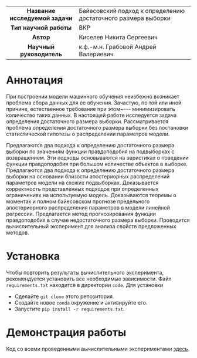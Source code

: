 <table>
    <tr>
        <td align="center"> <b> Название исследуемой задачи </b> </td>
        <td> Байесовский подход к определению достаточного размера выборки </td>
    </tr>
    <tr>
        <td align="center"> <b> Тип научной работы </b> </td>
        <td> ВКР </td>
    </tr>
    <tr>
        <td align="center"> <b> Автор </b> </td>
        <td> Киселев Никита Сергеевич </td>
    </tr>
    <tr>
        <td align="center"> <b> Научный руководитель </b> </td>
        <td> к.ф.-м.н. Грабовой Андрей Валериевич </td>
    </tr>
</table>

# Аннотация

При построении модели машинного обучения неизбежно возникает проблема сбора данных для ее обучения.
Зачастую, по той или иной причине, естественное требование при этом~--- минимизировать количество таких данных.
В настоящей работе исследуется задача определения достаточного размера выборки. 
Рассматривается проблема определения достаточного размера выборки без постановки статистической гипотезы о распределении параметров модели. 

Предлагаются два подхода к определению достаточного размера выборки по значениям функции правдоподобия на подвыборках с возвращением. 
Эти подходы основываются на эвристиках о поведении функции правдоподобия при большом количестве объектов в выборке. 
Предлагаются два подхода к определению достаточного размера выборки на основании близости апостериорных распределений параметров модели на схожих подвыборках. 
Доказывается корректность представленных подходов при определенных ограничениях на используемую модель. 
Доказываются теоремы о моментах и полном байесовском прогнозе предельного апостериорного распределения параметров в модели линейной регрессии.
Предлагается метод прогнозирования функции правдоподобия в случае недостаточного размера выборки. 
Проводится вычислительный эксперимент для анализа свойств предложенных методов.

# Установка

Чтобы повторить результаты вычислительного эксперимента, рекомендуется установить все необходимые зависимости.
Файл ``requirements.txt`` находится в директории ``code``.
Для установки

- Сделайте ``git clone`` этого репозитория.
- Создайте новое ``conda`` окружение и активируйте его.
- Запустите ``pip install -r requirements.txt``.


# Демонстрация работы

Код со всеми проведенными вычислительными экспериментами [здесь](<https://github.com/intsystems/Kiselev-BS-Thesis/blob/master/code/main.ipynb>).
